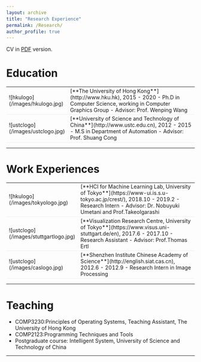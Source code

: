 ```yaml
---
layout: archive
title: "Research Experience"
permalink: /Research/
author_profile: true
---
```




CV in [PDF](/archive/CV_ChuanWang.pdf) version.
 
# Education
<table style="width:100%">
<col width="9%">
<col width="20">
<col >
<tr style="border-bottom:1pt solid #eee">
<td markdown="1">
![hkulogo](/images/hkulogo.jpg)
</td>

<td markdown="1">
[**The University of Hong Kong**](http://www.hku.hk), 2015 - 2020 
- Ph.D in Computer Science, working in Computer Graphics Group
- Advisor: Prof. Wenping Wang

 

<tr style="border-bottom:1pt solid #eee">
<td markdown="1">
![ustclogo](/images/ustclogo.jpg)
</td>
 
<td markdown="1">
[**University of Science and Technology of China**](http://www.ustc.edu.cn), 2012 - 2015
- M.S in Department of Automation
- Advisor: Prof. Shuang Cong

 

</table>

---

# Work Experiences
 
<table style="width:100%">
<col width="9%">
<col width="20">
<col >
<tr style="border-bottom:1pt solid #eee">
<td markdown="1">
![hkulogo](/images/tokyologo.jpg)
</td>
 
<td markdown="1">
[**HCI for Machine Learning Lab, University of Tokyo**](https://www-ui.is.s.u-tokyo.ac.jp/crest/), 2018.10 - 2019.2
- Research Intern 
- Advisor: Dr. Nobuyuki Umetani and Prof.TakeoIgarashi

 

<tr style="border-bottom:1pt solid #eee">
<td markdown="1">
![ustclogo](/images/stuttgartlogo.jpg)
</td>
 
<td markdown="1">
[**Visualization Research Centre, University of Tokyo**](https://www.visus.uni-stuttgart.de/en), 2017.6 - 2017.10
- Research Assistant  
- Advisor: Prof.Thomas Ertl 


<tr style="border-bottom:1pt solid #eee">
<td markdown="1">
![ustclogo](/images/caslogo.jpg)
</td>
 
<td markdown="1">
[**Shenzhen Institute Chinese Academy of Science**](http://english.siat.cas.cn), 2012.6 - 2012.9 
- Research Intern in Image Processing
 
</table>

---

# Teaching

-   COMP3230:Principles of Operating Systems, Teaching Assistant, The University of Hong Kong
-   COMP2123:Programming Techniques and Tools 
-   Postgraduate course: Intelligent System, University of Science and Technology of China
      
---

